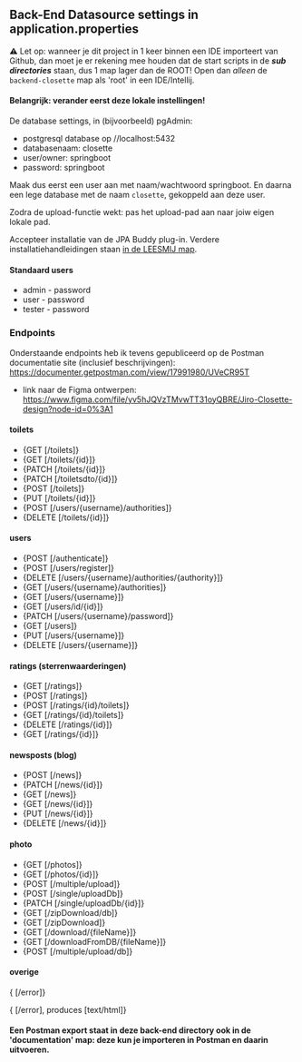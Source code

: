 ## Back-End Datasource settings in application.properties

⚠️ Let op: wanneer je dit project in 1 keer binnen een IDE importeert van Github, dan moet je er rekening mee houden dat de start scripts in de ***sub directories*** staan, dus 1 map lager dan de ROOT! Open dan _alleen_ de `backend-closette` map als 'root' in een IDE/Intellij.


#### Belangrijk: verander eerst deze lokale instellingen!

De database settings, in (bijvoorbeeld) pgAdmin:
* postgresql database op //localhost:5432
* databasenaam: closette
* user/owner: springboot
* password: springboot

Maak dus eerst een user aan met naam/wachtwoord springboot. En daarna een lege database met de naam `closette`, gekoppeld aan deze user.

Zodra de upload-functie wekt: pas het upload-pad aan naar joiw eigen lokale pad.

Accepteer installatie van de JPA Buddy plug-in. Verdere installatiehandleidingen staan [in de LEESMIJ map](../LEESMIJ).

#### Standaard users

* admin - password
* user - password
* tester - password

### Endpoints

Onderstaande endpoints heb ik tevens gepubliceerd op de Postman documentatie site (inclusief beschrijvingen):
https://documenter.getpostman.com/view/17991980/UVeCR95T

* link naar de Figma ontwerpen:
  https://www.figma.com/file/yv5hJQVzTMvwTT31oyQBRE/Jiro-Closette-design?node-id=0%3A1

#### toilets
* {GET [/toilets]}
* {GET [/toilets/{id}]}
* {PATCH [/toilets/{id}]}
* {PATCH [/toiletsdto/{id}]}
* {POST [/toilets]}
* {PUT [/toilets/{id}]}
* {POST [/users/{username}/authorities]}
* {DELETE [/toilets/{id}]}


#### users
* {POST [/authenticate]}
* {POST [/users/register]}
* {DELETE [/users/{username}/authorities/{authority}]}
* {GET [/users/{username}/authorities]}
* {GET [/users/{username}]}
* {GET [/users/id/{id}]}
* {PATCH [/users/{username}/password]}
* {GET [/users]}
* {PUT [/users/{username}]}
* {DELETE [/users/{username}]}


#### ratings (sterrenwaarderingen)

* {GET [/ratings]}
* {POST [/ratings]}
* {POST [/ratings/{id}/toilets]}
* {GET [/ratings/{id}/toilets]}
* {DELETE [/ratings/{id}]} 
* {GET [/ratings/{id}]}


#### newsposts (blog)

* {POST [/news]}
* {PATCH [/news/{id}]}
* {GET [/news]}
* {GET [/news/{id}]}
* {PUT [/news/{id}]}
* {DELETE [/news/{id}]}

#### photo

* {GET [/photos]}
* {GET [/photos/{id}]}
* {POST [/multiple/upload]}
* {POST [/single/uploadDb]}
* {PATCH [/single/uploadDb/{id}]}
* {GET [/zipDownload/db]}
* {GET [/zipDownload]}
* {GET [/download/{fileName}]}
* {GET [/downloadFromDB/{fileName}]}
* {POST [/multiple/upload/db]}

#### overige

{ [/error]}

{ [/error], produces [text/html]}


#### Een Postman export staat in deze back-end directory ook in de 'documentation' map: deze kun je importeren in Postman en daarin uitvoeren.

